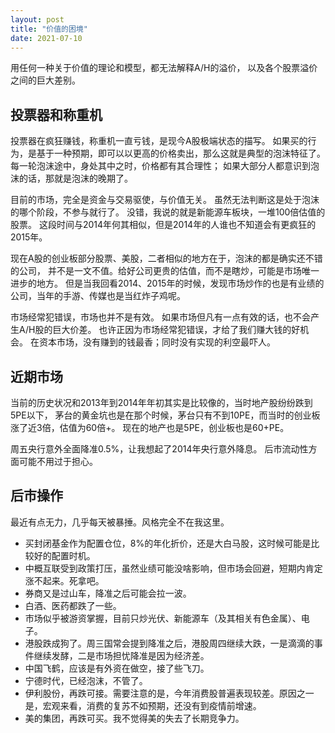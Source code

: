 ```yaml
---
layout: post
title: "价值的困境"
date: 2021-07-10
---
```


用任何一种关于价值的理论和模型，都无法解释A/H的溢价，
以及各个股票溢价之间的巨大差别。

## 投票器和称重机
投票器在疯狂赚钱，称重机一直亏钱，是现今A股极端状态的描写。
如果买的行为，是基于一种预期，即可以以更高的价格卖出，那么这就是典型的泡沫特征了。
每一轮泡沫途中，身处其中之时，价格都有其合理性；
如果大部分人都意识到泡沫的话，那就是泡沫的晚期了。

目前的市场，完全是资金与交易驱使，与价值无关。
虽然无法判断这是处于泡沫的哪个阶段，不参与就行了。
没错，我说的就是新能源车板块，一堆100倍估值的股票。
这段时间与2014年何其相似，但是2014年的人谁也不知道会有更疯狂的2015年。

现在A股的创业板部分股票、美股，二者相似的地方在于，泡沫的都是确实还不错的公司，
并不是一文不值。给好公司更贵的估值，而不是瞎炒，可能是市场唯一进步的地方。
但是当我回看2014、2015年的时候，发现市场炒作的也是有业绩的公司，当年的手游、传媒也是当红炸子鸡呢。

市场经常犯错误，市场也并不是有效。
如果市场但凡有一点有效的话，也不会产生A/H股的巨大价差。
也许正因为市场经常犯错误，才给了我们赚大钱的好机会。
在资本市场，没有赚到的钱最香；同时没有实现的利空最吓人。

## 近期市场
当前的历史状况和2013年到2014年年初其实是比较像的，当时地产股纷纷跌到5PE以下，
茅台的黄金坑也是在那个时候，茅台只有不到10PE，而当时的创业板涨了近3倍，估值为60倍+。
现在的地产也是5PE，创业板也是60+PE。

周五央行意外全面降准0.5%，让我想起了2014年央行意外降息。
后市流动性方面可能不用过于担心。

## 后市操作
最近有点无力，几乎每天被暴捶。风格完全不在我这里。

* 买封闭基金作为配置仓位，8%的年化折价，还是大白马股，这时候可能是比较好的配置时机。
* 中概互联受到政策打压，虽然业绩可能没啥影响，但市场会回避，短期内肯定涨不起来。死拿吧。
* 券商又是过山车，降准之后可能会拉一波。
* 白酒、医药都跌了一些。
* 市场似乎被游资掌握，目前只炒光伏、新能源车（及其相关有色金属）、电子。
* 港股跌成狗了。周三国常会提到降准之后，港股周四继续大跌，一是滴滴的事件继续发酵，二是市场担忧降准是因为经济差。
* 中国飞鹤，应该是有外资在做空，接了些飞刀。
* 宁德时代，已经泡沫，不管了。
* 伊利股份，再跌可接。需要注意的是，今年消费股普遍表现较差。原因之一是，宏观来看，消费的复苏不如预期，还没有到疫情前增速。
* 美的集团，再跌可买。我不觉得美的失去了长期竞争力。

